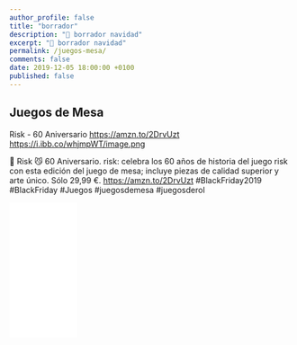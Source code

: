 ```yaml
---
author_profile: false
title: "borrador"
description: "🌟 borrador navidad"
excerpt: "🌟 borrador navidad"
permalink: /juegos-mesa/
comments: false
date: 2019-12-05 18:00:00 +0100
published: false
---
```


## Juegos de Mesa

Risk - 60 Aniversario
https://amzn.to/2DrvUzt
https://i.ibb.co/whjmpWT/image.png

🎲 Risk 😼 60 Aniversario. risk: celebra los 60 años de historia del juego risk con esta edición del juego de mesa; incluye piezas de calidad superior y arte único. Sólo 29,99 €. https://amzn.to/2DrvUzt #BlackFriday2019 #BlackFriday #Juegos #juegosdemesa  #juegosderol 

<iframe style="width:120px;height:240px;" marginwidth="0" marginheight="0" scrolling="no" frameborder="0" src="//rcm-eu.amazon-adsystem.com/e/cm?lt1=_blank&bc1=000000&IS2=1&bg1=FFFFFF&fc1=000000&lc1=0000FF&t=ciberninjas07-21&language=es_ES&o=30&p=8&l=as4&m=amazon&f=ifr&ref=as_ss_li_til&asins=B07QJZ3FZ7&linkId=dbeb5502cf488ca12f869987a9e6a6b2"></iframe>
